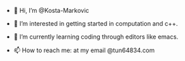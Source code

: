 - 👋 Hi, I’m @Kosta-Markovic
- 👀 I’m interested in getting started in computation and c++.
- 🌱 I’m currently learning coding through editors like emacs.

- 📫 How to reach me: at my email @tun64834.com

<!---
Kosta-Markovic/Kosta-Markovic is a ✨ special ✨ repository because its `README.md` (this file) appears on your GitHub profile.
You can click the Preview link to take a look at your changes.
--->
